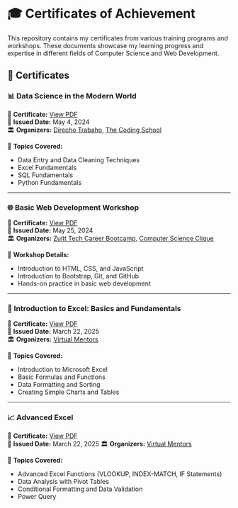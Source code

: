 # 🎓 Certificates of Achievement  

This repository contains my certificates from various training programs and workshops. These documents showcase my learning progress and expertise in different fields of Computer Science and Web Development.  

## 📜 Certificates  

### 📊 Data Science in the Modern World  
📄 **Certificate:** [View PDF](Data%20Science%20Certificate.pdf)  
📅 **Issued Date:** May 4, 2024  
🏛 **Organizers:** [Direcho Trabaho](https://www.direchotrabaho.com), [The Coding School](https://www.facebook.com/codingschoolph)  

📌 **Topics Covered:**  
- Data Entry and Data Cleaning Techniques  
- Excel Fundamentals  
- SQL Fundamentals  
- Python Fundamentals  

---  

### 🌐 Basic Web Development Workshop  
📄 **Certificate:** [View PDF](Basic%20Web%20Development%20Certificate.pdf)  
📅 **Issued Date:** May 25, 2024  
🏛 **Organizers:** [Zuitt Tech Career Bootcamp](https://www.zuitt.co), [Computer Science Clique](https://www.facebook.com/cvsucomputerscienceclique)  

📌 **Workshop Details:**  
- Introduction to HTML, CSS, and JavaScript  
- Introduction to Bootstrap, Git, and GitHub  
- Hands-on practice in basic web development  

---  

### 📑 Introduction to Excel: Basics and Fundamentals  
📄 **Certificate:** [View PDF](Intro%20to%20Excel%20Certificate.pdf)  
📅 **Issued Date:** March 22, 2025  
🏛 **Organizers:** [Virtual Mentors](https://www.facebook.com/vmentorsph)  

📌 **Topics Covered:**  
- Introduction to Microsoft Excel  
- Basic Formulas and Functions  
- Data Formatting and Sorting  
- Creating Simple Charts and Tables  

---  

### 📈 Advanced Excel  
📄 **Certificate:** [View PDF](Advanced%20Excel%20Certificate.pdf)  
📅 **Issued Date:** March 22, 2025
🏛 **Organizers:** [Virtual Mentors](https://www.facebook.com/vmentorsph)  

📌 **Topics Covered:**  
- Advanced Excel Functions (VLOOKUP, INDEX-MATCH, IF Statements)  
- Data Analysis with Pivot Tables  
- Conditional Formatting and Data Validation  
- Power Query 
